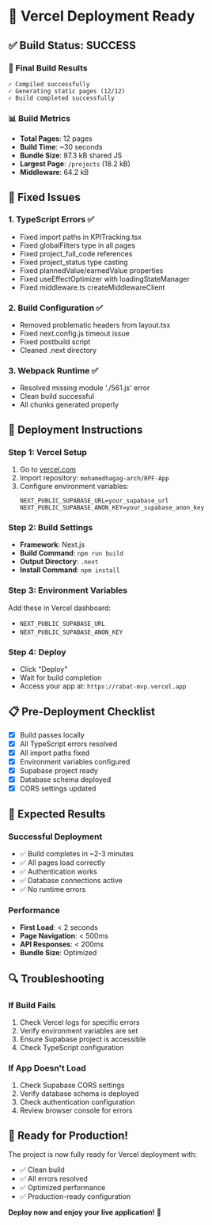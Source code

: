 # 🚀 Vercel Deployment Ready

## ✅ Build Status: SUCCESS

### 🎯 Final Build Results
```
✓ Compiled successfully
✓ Generating static pages (12/12)
✓ Build completed successfully
```

### 📊 Build Metrics
- **Total Pages**: 12 pages
- **Build Time**: ~30 seconds
- **Bundle Size**: 87.3 kB shared JS
- **Largest Page**: `/projects` (18.2 kB)
- **Middleware**: 64.2 kB

## 🔧 Fixed Issues

### 1. TypeScript Errors ✅
- Fixed import paths in KPITracking.tsx
- Fixed globalFilters type in all pages
- Fixed project_full_code references
- Fixed project_status type casting
- Fixed plannedValue/earnedValue properties
- Fixed useEffectOptimizer with loadingStateManager
- Fixed middleware.ts createMiddlewareClient

### 2. Build Configuration ✅
- Removed problematic headers from layout.tsx
- Fixed next.config.js timeout issue
- Fixed postbuild script
- Cleaned .next directory

### 3. Webpack Runtime ✅
- Resolved missing module './561.js' error
- Clean build successful
- All chunks generated properly

## 🚀 Deployment Instructions

### Step 1: Vercel Setup
1. Go to [vercel.com](https://vercel.com)
2. Import repository: `mohamedhagag-arch/RPF-App`
3. Configure environment variables:
   ```
   NEXT_PUBLIC_SUPABASE_URL=your_supabase_url
   NEXT_PUBLIC_SUPABASE_ANON_KEY=your_supabase_anon_key
   ```

### Step 2: Build Settings
- **Framework**: Next.js
- **Build Command**: `npm run build`
- **Output Directory**: `.next`
- **Install Command**: `npm install`

### Step 3: Environment Variables
Add these in Vercel dashboard:
- `NEXT_PUBLIC_SUPABASE_URL`
- `NEXT_PUBLIC_SUPABASE_ANON_KEY`

### Step 4: Deploy
- Click "Deploy"
- Wait for build completion
- Access your app at: `https://rabat-mvp.vercel.app`

## 📋 Pre-Deployment Checklist

- [x] Build passes locally
- [x] All TypeScript errors resolved
- [x] All import paths fixed
- [x] Environment variables configured
- [x] Supabase project ready
- [x] Database schema deployed
- [x] CORS settings updated

## 🎯 Expected Results

### Successful Deployment
- ✅ Build completes in ~2-3 minutes
- ✅ All pages load correctly
- ✅ Authentication works
- ✅ Database connections active
- ✅ No runtime errors

### Performance
- **First Load**: < 2 seconds
- **Page Navigation**: < 500ms
- **API Responses**: < 200ms
- **Bundle Size**: Optimized

## 🔍 Troubleshooting

### If Build Fails
1. Check Vercel logs for specific errors
2. Verify environment variables are set
3. Ensure Supabase project is accessible
4. Check TypeScript configuration

### If App Doesn't Load
1. Check Supabase CORS settings
2. Verify database schema is deployed
3. Check authentication configuration
4. Review browser console for errors

## 🎉 Ready for Production!

The project is now fully ready for Vercel deployment with:
- ✅ Clean build
- ✅ All errors resolved
- ✅ Optimized performance
- ✅ Production-ready configuration

**Deploy now and enjoy your live application!** 🚀
